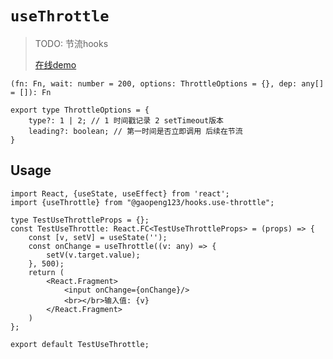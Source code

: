 # `useThrottle`

> TODO: 节流hooks
>
> [在线demo](https://ligaopeng123-npm.github.io/hooks/?path=/story/example-usethrottle--demo)

`(fn: Fn, wait: number = 200, options: ThrottleOptions = {}, dep: any[] = []): Fn`

```tsx
export type ThrottleOptions = {
    type?: 1 | 2; // 1 时间戳记录 2 setTimeout版本
    leading?: boolean; // 第一时间是否立即调用 后续在节流
}
```

## Usage

```
import React, {useState, useEffect} from 'react';
import {useThrottle} from "@gaopeng123/hooks.use-throttle";

type TestUseThrottleProps = {};
const TestUseThrottle: React.FC<TestUseThrottleProps> = (props) => {
    const [v, setV] = useState('');
    const onChange = useThrottle((v: any) => {
        setV(v.target.value);
    }, 500);
    return (
        <React.Fragment>
            <input onChange={onChange}/>
            <br></br>输入值: {v}
        </React.Fragment>
    )
};

export default TestUseThrottle;

```
